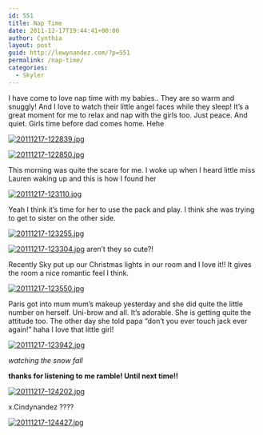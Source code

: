 ```yaml
---
id: 551
title: Nap Time
date: 2011-12-17T19:44:41+00:00
author: Cynthia
layout: post
guid: http://lewynandez.com/?p=551
permalink: /nap-time/
categories:
  - Skyler
---
```

I have come to love nap time with my babies.. They are so warm and snuggly! And I love to watch their little angel faces while they sleep! It&#8217;s a great moment for me to relax and nap with the girls too. Just peace. And quiet. Girls time before dad comes home. Hehe 

<a href="http://i1.wp.com/lewynandez.com/wp-content/uploads/2011/12/20111217-122839.jpg" rel="lightbox[551]"><img src="http://i1.wp.com/lewynandez.com/wp-content/uploads/2011/12/20111217-122839.jpg?w=793" alt="20111217-122839.jpg" class="alignnone size-full" data-recalc-dims="1" /></a>

<a href="http://i0.wp.com/lewynandez.com/wp-content/uploads/2011/12/20111217-122850.jpg" rel="lightbox[551]"><img src="http://i0.wp.com/lewynandez.com/wp-content/uploads/2011/12/20111217-122850.jpg?w=793" alt="20111217-122850.jpg" class="alignnone size-full" data-recalc-dims="1" /></a>
  
This morning was quite the scare for me. I woke up when I heard little miss Lauren waking up and this is how I found her 

<a href="http://i1.wp.com/lewynandez.com/wp-content/uploads/2011/12/20111217-123110.jpg" rel="lightbox[551]"><img src="http://i1.wp.com/lewynandez.com/wp-content/uploads/2011/12/20111217-123110.jpg?w=793" alt="20111217-123110.jpg" class="alignnone size-full" data-recalc-dims="1" /></a>
  
Yeah I think it&#8217;s time for her to use the pack and play. I think she was trying to get to sister on the other side. 

<a href="http://i1.wp.com/lewynandez.com/wp-content/uploads/2011/12/20111217-123255.jpg" rel="lightbox[551]"><img src="http://i1.wp.com/lewynandez.com/wp-content/uploads/2011/12/20111217-123255.jpg?w=793" alt="20111217-123255.jpg" class="alignnone size-full" data-recalc-dims="1" /></a>

<a href="http://i1.wp.com/lewynandez.com/wp-content/uploads/2011/12/20111217-123304.jpg" rel="lightbox[551]"><img src="http://i1.wp.com/lewynandez.com/wp-content/uploads/2011/12/20111217-123304.jpg?w=793" alt="20111217-123304.jpg" class="alignnone size-full" data-recalc-dims="1" /></a> aren&#8217;t they so cute?!
  
Recently Sky put up our Christmas lights in our room and I love it!! It gives the room a nice romantic feel I think. 

<a href="http://i1.wp.com/lewynandez.com/wp-content/uploads/2011/12/20111217-123550.jpg" rel="lightbox[551]"><img src="http://i1.wp.com/lewynandez.com/wp-content/uploads/2011/12/20111217-123550.jpg?w=793" alt="20111217-123550.jpg" class="alignnone size-full" data-recalc-dims="1" /></a>
  
Paris got into mum mum&#8217;s makeup yesterday and she did quite the little number on herself. Uni-brow and all. It&#8217;s adorable. She is getting quite the attitude too. The other day she told papa &#8220;don&#8217;t you ever touch jack ever again!&#8221; haha I love that little girl!

<a href="http://i0.wp.com/lewynandez.com/wp-content/uploads/2011/12/20111217-123942.jpg" rel="lightbox[551]"><img src="http://i0.wp.com/lewynandez.com/wp-content/uploads/2011/12/20111217-123942.jpg?w=793" alt="20111217-123942.jpg" class="alignnone size-full" data-recalc-dims="1" /></a>
  
_watching the snow fall_
  
**thanks for listening to me ramble! Until next time!!**

<a href="http://i0.wp.com/lewynandez.com/wp-content/uploads/2011/12/20111217-124202.jpg" rel="lightbox[551]"><img src="http://i0.wp.com/lewynandez.com/wp-content/uploads/2011/12/20111217-124202.jpg?w=793" alt="20111217-124202.jpg" class="alignnone size-full" data-recalc-dims="1" /></a>
  
x.Cindynandez ????

<a href="http://i2.wp.com/lewynandez.com/wp-content/uploads/2011/12/20111217-124427.jpg" rel="lightbox[551]"><img src="http://i2.wp.com/lewynandez.com/wp-content/uploads/2011/12/20111217-124427.jpg?w=793" alt="20111217-124427.jpg" class="alignnone size-full" data-recalc-dims="1" /></a>